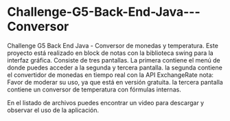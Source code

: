 # Challenge-G5-Back-End-Java---Conversor
Challenge G5 Back End Java - Conversor de monedas y temperatura.
Este proyecto está realizado en block de notas con la biblioteca swing para la interfaz gráfica.
Consiste de tres pantallas.
La primera contiene el menú de donde puedes acceder a la segunda y tercera pantalla.
 la segunda contiene el convertidor de monedas en tiempo real con la API ExchangeRate 
  nota: Favor de moderar su uso, ya que está en versión gratuita.
la tercera pantalla contiene un conversor de temperatura con fórmulas internas.

En el listado de archivos puedes encontrar un video para descargar y observar el uso de la aplicación.

